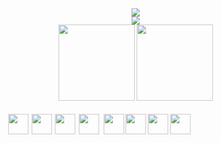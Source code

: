 <div align="center">
  <a href="https://git.io/typing-svg"><img src="https://readme-typing-svg.demolab.com?font=Montserrat&weight=600&size=24&duration=4000&pause=500&center=true&vCenter=true&lines=Christian+Santangelo;High+School+Student;Amateur+Web+Developer"></a>
</div>
<div align="center">
  <img src="https://readme-jokes.vercel.app/api?theme=react">
</div>

<div align="center">
  <img src="https://github-readme-stats.vercel.app/api?username=unbl0ck&hide_title=false&hide_rank=false&show_icons=true&include_all_commits=true&count_private=true&disable_animations=false&theme=react&locale=en&hide_border=false" height="150">
  <img src="https://streak-stats.demolab.com?user=unbl0ck&locale=en&mode=weekly&theme=react&hide_border=false&border_radius=5&date_format=M j[, Y]" height="150">
</div>

###

<div style="display:flex;">
  <div>
    <img src="https://cdn.jsdelivr.net/gh/devicons/devicon/icons/html5/html5-original.svg" height="40" style="margin:0 1px;">
    <img src="https://cdn.jsdelivr.net/gh/devicons/devicon/icons/css3/css3-original.svg" height="40" style="margin:0 1px;">
    <img src="https://cdn.jsdelivr.net/gh/devicons/devicon/icons/python/python-original.svg" height="40" style="margin:0 1px;">
    <img src="https://cdn.jsdelivr.net/gh/devicons/devicon/icons/photoshop/photoshop-line.svg" height="40" style="margin:0 2px;">
    <img src="https://cdn.jsdelivr.net/gh/devicons/devicon/icons/premierepro/premierepro-original.svg" height="40" style="margin:0 3px;">
  </div>
  <div>
    <img src="https://img.shields.io/static/v1?message=Gmail&logo=gmail&label=&color=D14836&logoColor=white&labelColor=&style=for-the-badge" height="40">
    <img src="https://img.shields.io/static/v1?message=Telegram&logo=telegram&label=&color=2CA5E0&logoColor=white&labelColor=&style=for-the-badge" height="40">
    <img src="https://img.shields.io/static/v1?message=Ko-fi&logo=ko-fi&label=&color=F16061&logoColor=white&labelColor=&style=for-the-badge" height="40">
  </div>
</div>
